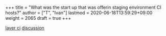 +++
title = "What was the start up that was offerin staging environment CI hosts?"
author = ["T", "Ivan"]
lastmod = 2020-06-18T13:59:29+09:00
weight = 2065
draft = true
+++

[layer ci](https://layerci.com/)
[discussion](https://news.ycombinator.com/item?id=23035094)
